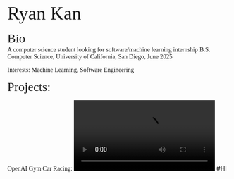 
<span style="font-family:Times New Roman; font-size:3em;">Ryan Kan </span>
<br>
<br>
<span style="font-family:Times New Roman; font-size:2em;">Bio </span>
<br>
<span style="font-family:Times New Roman; font-size:1em;">A computer science student looking for software/machine learning internship</span>
<span style="font-family:Times New Roman; font-size:1em;">B.S. Computer Science, University of California, San Diego, June 2025</span>
<br>

<span style="font-family:Times New Roman; font-size:1em;">Interests: Machine Learning, Software Engineering</span>

<span style="font-family:Times New Roman; font-size:2em;">Projects: </span> 


<span style="font-family:Times New Roman; font-size:1em;">OpenAI Gym Car Racing: </span> 
<video width="320" heigh = "320" controls> 
    <source src = "car_racing.mp4" type="video/mp4">
</video>
#HI
